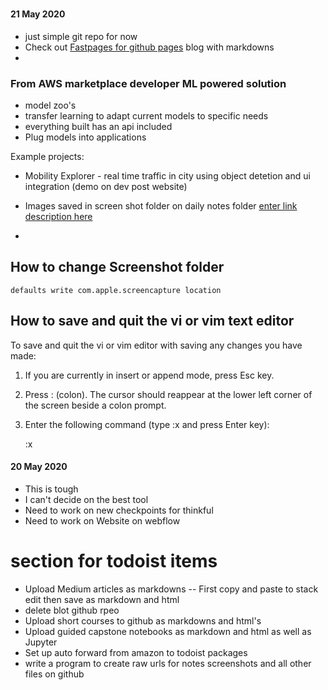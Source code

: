 # 
#### 21 May 2020
 - just simple git repo for now
 - Check out [Fastpages for github pages](https://fastpages.fast.ai/) blog with markdowns
 - 
 
### From AWS marketplace developer ML powered solution
 - model zoo's
 - transfer learning to adapt current models to specific needs
 - everything built has an api included
 - Plug models into applications
 
Example projects:
	
 - Mobility Explorer - real time traffic in city using object detetion and ui integration (demo on dev post website)
 - Images saved in screen shot folder on daily notes folder
 [enter link description here](https://github.com/AVJdataminer/Notes/master/screenshots/Screen%20Shot%202020-05-21%20at%2010.30.46%20AM.png)
 
 - 
## How to change Screenshot folder
`defaults write com.apple.screencapture location `


## How to save and quit the vi or vim text editor

To save and quit the vi or vim editor with saving any changes you have made:

1.  If you are currently in insert or append mode, press  Esc  key.
2.  Press  :  (colon). The cursor should reappear at the lower left corner of the screen beside a colon prompt.
3.  Enter the following command (type  :x  and press  Enter  key):
    
    :x
#### 20 May 2020

 - This is tough
 - I can't decide on the best tool
 - Need to work on new checkpoints for thinkful
 - Need to work on Website on webflow

# section for todoist items

- Upload Medium articles as markdowns
--  First copy and paste to stack edit then save as markdown and html
- delete blot github rpeo
- Upload short courses to github as markdowns and html's
- Upload guided capstone notebooks as markdown and html as well as Jupyter
- Set up auto forward from amazon to todoist packages
- write a program to create raw urls for notes screenshots and all other files on github
<!--stackedit_data:
eyJoaXN0b3J5IjpbLTY0NTgyMDI0NiwyMDQzMzA1NDgyLC0xOD
g0Mzc5MjU4LDI1NjYzODAwNiwxMjYxMjI3ODM4LDUyNDU0MjIz
MCw1NTk4NjEwOTJdfQ==
-->